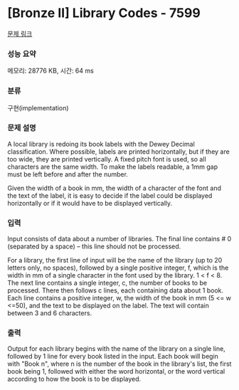 # [Bronze II] Library Codes - 7599 

[문제 링크](https://www.acmicpc.net/problem/7599) 

### 성능 요약

메모리: 28776 KB, 시간: 64 ms

### 분류

구현(implementation)

### 문제 설명

<p>A local library is redoing its book labels with the Dewey Decimal classification. Where possible, labels are printed horizontally, but if they are too wide, they are printed vertically. A fixed pitch font is used, so all characters are the same width. To make the labels readable, a 1mm gap must be left before and after the number.</p>

<p>Given the width of a book in mm, the width of a character of the font and the text of the label, it is easy to decide if the label could be displayed horizontally or if it would have to be displayed vertically. </p>

### 입력 

 <p>Input consists of data about a number of libraries. The final line contains # 0 (separated by a space) – this line should not be processed.</p>

<p>For a library, the first line of input will be the name of the library (up to 20 letters only, no spaces), followed by a single positive integer, f, which is the width in mm of a single character in the font used by the library. 1 < f < 8. The next line contains a single integer, c, the number of books to be processed. There then follows c lines, each containing data about 1 book. Each line contains a positive integer, w, the width of the book in mm (5 <= w <=50), and the text to be displayed on the label. The text will contain between 3 and 6 characters. </p>

### 출력 

 <p>Output for each library begins with the name of the library on a single line, followed by 1 line for every book listed in the input. Each book will begin with "Book n", where n is the number of the book in the library's list, the first book being 1, followed with either the word horizontal, or the word vertical according to how the book is to be displayed. </p>

